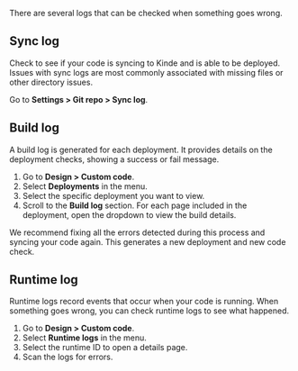 
There are several logs that can be checked when something goes wrong.

## Sync log

Check to see if your code is syncing to Kinde and is able to be deployed. Issues with sync logs are most commonly associated with missing files or other directory issues.

Go to **Settings > Git repo > Sync log**.

## Build log

A build log is generated for each deployment. It provides details on the deployment checks, showing a success or fail message.

1. Go to **Design > Custom code**.
2. Select **Deployments** in the menu.
3. Select the specific deployment you want to view.
4. Scroll to the **Build log** section. For each page included in the deployment, open the dropdown to view the build details.

We recommend fixing all the errors detected during this process and syncing your code again. This generates a new deployment and new code check.

## Runtime log

Runtime logs record events that occur when your code is running. When something goes wrong, you can check runtime logs to see what happened.

1. Go to **Design > Custom code**.
2. Select **Runtime logs** in the menu.
3. Select the runtime ID to open a details page.
4. Scan the logs for errors.
